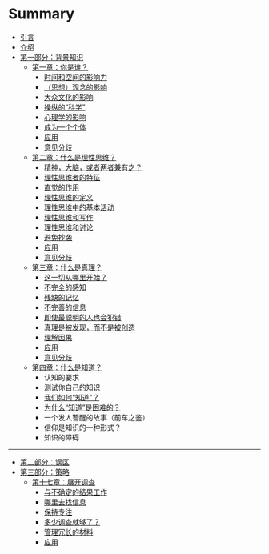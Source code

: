 # Summary

* [引言](README.md)
* [介绍](introduction.md)
* [第一部分：背景知识](第一部分：背景知识.md)
    * [第一章：你是谁？](第一章：你是谁？.md)
        * [时间和空间的影响力](时间和空间的影响力.md)
        * [（思想）观念的影响](（思想）观念的影响.md)
        * [大众文化的影响](大众文化的影响.md)
        * [操纵的“科学”](操纵的科学.md)
        * [心理学的影响](心理学的影响.md)
        * [成为一个个体](成为一个个体.md)
        * [应用](应用一.md)
        * [意见分歧](不同意见.md)
    * [第二章：什么是理性思维？](第二章：什么是理性思维？.md)
        * [精神，大脑，或者两者兼有之？](心智，大脑，或者两者兼有之？.md)
        * [理性思维者的特征](理性思维者的特征.md)
        * [直觉的作用](直觉的作用.md)
        * [理性思维的定义](理性思维的定义.md)
        * [理性思维中的基本活动](理性思维中的基本活动.md)
        * [理性思维和写作](理性思考和写作.md)
        * [理性思维和讨论](理性思维和讨论.md)
        * [避免抄袭](避免抄袭.md)
        * [应用](应用3.md)
        * [意见分歧](意见分歧.md)
    * [第三章：什么是真理？](第三章：什么是真理？.md)
        * [这一切从哪里开始？](这一切从哪里开始？.md)
        * [不完全的感知](不完全的感知.md)
        * [残缺的记忆](残缺的记忆.md)
        * [不完善的信息](信息匮乏.md)
        * [即使最聪明的人也会犯错](即使最聪明的人也会犯错.md)
        * [真理是被发现，而不是被创造](真理是被发现，而不是被创造.md)
        * [理解因果](理解因果.md)
        * [应用](应用4.md)
        * [意见分歧](意见分歧4.md)
    * [第四章：什么是知道？](第四章：知道是什么意思？.md)
        * 认知的要求
        * 测试你自己的知识
        * [我们如何“知道”？](我们如何知道？.md)
        * [为什么“知道”是困难的？](为什么知道是困难的？.md)
        * 一个发人警醒的故事（前车之鉴）
        * 信仰是知识的一种形式？
        * 知识的障碍

-----
* [第二部分：误区](第二部分：误区.md)
* [第三部分：策略](第三部分：策略.md)
    * [第十七章：展开调查](第十七章：展开调查.md)
        * [与不确定的结果工作](与不确定的结果工作.md)
        * [哪里去找信息](哪里去找信息.md)
        * [保持专注](保持关注.md)
        * [多少调查就够了？](多少调查就够了？.md)
        * [管理冗长的材料](管理冗长的材料.md)
        * [应用](应用.md)

